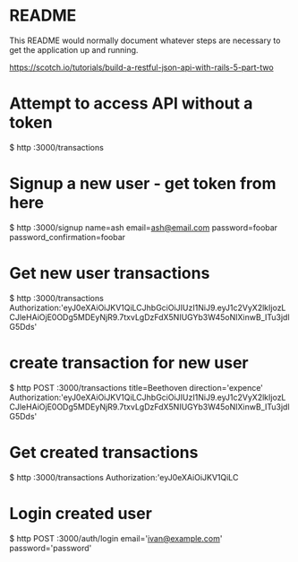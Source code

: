 # README

This README would normally document whatever steps are necessary to get the
application up and running.

https://scotch.io/tutorials/build-a-restful-json-api-with-rails-5-part-two

# Attempt to access API without a token
$ http :3000/transactions
# Signup a new user - get token from here
$ http :3000/signup name=ash email=ash@email.com password=foobar password_confirmation=foobar
# Get new user transactions
$ http :3000/transactions Authorization:'eyJ0eXAiOiJKV1QiLCJhbGciOiJIUzI1NiJ9.eyJ1c2VyX2lkIjozLCJleHAiOjE0ODg5MDEyNjR9.7txvLgDzFdX5NIUGYb3W45oNIXinwB_ITu3jdlG5Dds'
# create transaction for new user
$ http POST :3000/transactions title=Beethoven direction='expence' Authorization:'eyJ0eXAiOiJKV1QiLCJhbGciOiJIUzI1NiJ9.eyJ1c2VyX2lkIjozLCJleHAiOjE0ODg5MDEyNjR9.7txvLgDzFdX5NIUGYb3W45oNIXinwB_ITu3jdlG5Dds'
# Get created transactions
$ http :3000/transactions Authorization:'eyJ0eXAiOiJKV1QiLC
# Login created user
$ http POST :3000/auth/login email='ivan@example.com' password='password'